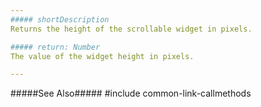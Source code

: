 ```yaml
---
##### shortDescription
Returns the height of the scrollable widget in pixels.

##### return: Number
The value of the widget height in pixels.

---
```

#####See Also#####
#include common-link-callmethods